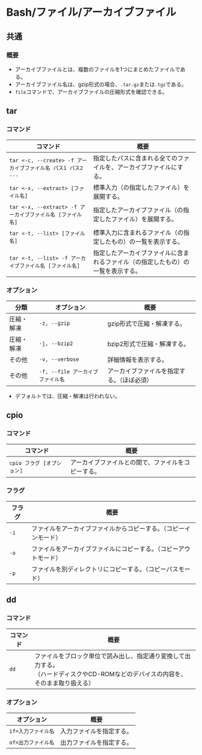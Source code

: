 # Bash/ファイル/アーカイブファイル

## 共通

### 概要

- アーカイブファイルとは、複数のファイルを1つにまとめたファイルである。
- アーカイブファイル名は、gzip形式の場合、`.tar.gz`または`.tgz`である。
- `file`コマンドで、アーカイブファイルの圧縮形式を確認できる。

## tar

### コマンド

| コマンド                                                     | 概要                                                         |
| ------------------------------------------------------------ | ------------------------------------------------------------ |
| `tar <-c, --create> -f アーカイブファイル名 パス1 パス2 ...` | 指定したパスに含まれる全てのファイルを、アーカイブファイルにする。 |
| `tar <-x, --extract> [ファイル名]`                           | 標準入力（の指定したファイル）を展開する。                   |
| `tar <-x, --extract> -f アーカイブファイル名 [ファイル名]`   | 指定したアーカイブファイル（の指定したファイル）を展開する。 |
| `tar <-t, --list> [ファイル名]`                              | 標準入力に含まれるファイル（の指定したもの）の一覧を表示する。 |
| `tar <-t, --list> -f アーカイブファイル名 [ファイル名]`      | 指定したアーカイブファイルに含まれるファイル（の指定したもの）の一覧を表示する。 |

### オプション

| 分類       | オプション                        | 概要                                       |
| ---------- | --------------------------------- | ------------------------------------------ |
| 圧縮・解凍 | `-z, --gzip`                      | gzip形式で圧縮・解凍する。                 |
| 圧縮・解凍 | `-j, --bzip2`                     | bzip2形式で圧縮・解凍する。                |
| その他     | `-v, --verbose`                   | 詳細情報を表示する。                       |
| その他     | `-f, --file アーカイブファイル名` | アーカイブファイルを指定する。（ほぼ必須） |

- デフォルトでは、圧縮・解凍は行われない。

## cpio

### コマンド

|コマンド|概要|
|---|---|
|`cpio フラグ [オプション]`|アーカイブファイルとの間で、ファイルをコピーする。|

### フラグ

| フラグ | 概要                                                         |
| ------ | ------------------------------------------------------------ |
| `-i`   | ファイルをアーカイブファイルからコピーする。（コピーインモード） |
| `-o`   | ファイルをアーカイブファイルにコピーする。（コピーアウトモード） |
| `-p`   | ファイルを別ディレクトリにコピーする。（コピーパスモード）   |

## dd

### コマンド

| コマンド | 概要                                                         |
| -------- | ------------------------------------------------------------ |
| `dd`     | ファイルをブロック単位で読み出し、指定通り変換して出力する。<br/>（ハードディスクやCD-ROMなどのデバイスの内容を、そのまま取り扱える） |

### オプション

| オプション          | 概要                     |
| ------------------- | ------------------------ |
| `if=入力ファイル名` | 入力ファイルを指定する。 |
| `of=出力ファイル名` | 出力ファイルを指定する。 |

